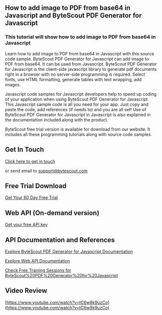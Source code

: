 ## How to add image to PDF from base64 in Javascript and ByteScout PDF Generator for Javascript

### This tutorial will show how to add image to PDF from base64 in Javascript

Learn how to add image to PDF from base64 in Javascript with this source code sample. ByteScout PDF Generator for Javascript can add image to PDF from base64. It can be used from Javascript. ByteScout PDF Generator for Javascript is the client-side javascript library to generate pdf documents right in a browser with no server-side programming is required. Select fonts, use HTML formatting, generate tables with text wrapping, add images.

Javascript code samples for Javascript developers help to speed up coding of your application when using ByteScout PDF Generator for Javascript. This Javascript sample code is all you need for your app. Just copy and paste the code, add references (if needs to) and you are all set! Use of ByteScout PDF Generator for Javascript in Javascript is also explained in the documentation included along with the product.

ByteScout free trial version is available for download from our website. It includes all these programming tutorials along with source code samples.

## Get In Touch

[Click here to get in touch](https://bytescout.zendesk.com/hc/en-us/requests/new?subject=ByteScout%20PDF%20Generator%20for%20Javascript%20Question)

or send email to [support@bytescout.com](mailto:support@bytescout.com?subject=ByteScout%20PDF%20Generator%20for%20Javascript%20Question) 

## Free Trial Download

[Get Your 60 Day Free Trial](https://bytescout.com/download/web-installer?utm_source=github-readme)

## Web API (On-demand version)

[Get your free API key](https://pdf.co/documentation/api?utm_source=github-readme)

## API Documentation and References

[Explore ByteScout PDF Generator for Javascript Documentation](https://bytescout.com/documentation/index.html?utm_source=github-readme)

[Explore Web API Documentation](https://pdf.co/documentation/api?utm_source=github-readme)

[Check Free Training Sessions for ByteScout%20PDF%20Generator%20for%20Javascript](https://academy.bytescout.com/)

## Video Review

[https://www.youtube.com/watch?v=tC6w8k9uzCo](https://www.youtube.com/watch?v=tC6w8k9uzCo)
